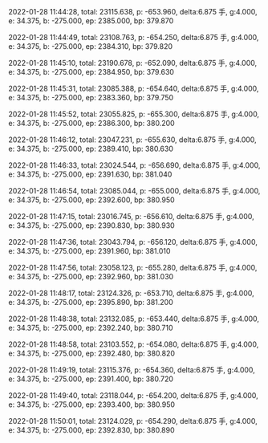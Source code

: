 2022-01-28 11:44:28, total: 23115.638, p: -653.960, delta:6.875 手, g:4.000, e: 34.375, b: -275.000, ep: 2385.000, bp: 379.870

2022-01-28 11:44:49, total: 23108.763, p: -654.250, delta:6.875 手, g:4.000, e: 34.375, b: -275.000, ep: 2384.310, bp: 379.820

2022-01-28 11:45:10, total: 23190.678, p: -652.090, delta:6.875 手, g:4.000, e: 34.375, b: -275.000, ep: 2384.950, bp: 379.630

2022-01-28 11:45:31, total: 23085.388, p: -654.640, delta:6.875 手, g:4.000, e: 34.375, b: -275.000, ep: 2383.360, bp: 379.750

2022-01-28 11:45:52, total: 23055.825, p: -655.300, delta:6.875 手, g:4.000, e: 34.375, b: -275.000, ep: 2386.300, bp: 380.200

2022-01-28 11:46:12, total: 23047.231, p: -655.630, delta:6.875 手, g:4.000, e: 34.375, b: -275.000, ep: 2389.410, bp: 380.630

2022-01-28 11:46:33, total: 23024.544, p: -656.690, delta:6.875 手, g:4.000, e: 34.375, b: -275.000, ep: 2391.630, bp: 381.040

2022-01-28 11:46:54, total: 23085.044, p: -655.000, delta:6.875 手, g:4.000, e: 34.375, b: -275.000, ep: 2392.600, bp: 380.950

2022-01-28 11:47:15, total: 23016.745, p: -656.610, delta:6.875 手, g:4.000, e: 34.375, b: -275.000, ep: 2390.830, bp: 380.930

2022-01-28 11:47:36, total: 23043.794, p: -656.120, delta:6.875 手, g:4.000, e: 34.375, b: -275.000, ep: 2391.960, bp: 381.010

2022-01-28 11:47:56, total: 23058.123, p: -655.280, delta:6.875 手, g:4.000, e: 34.375, b: -275.000, ep: 2392.960, bp: 381.030

2022-01-28 11:48:17, total: 23124.326, p: -653.710, delta:6.875 手, g:4.000, e: 34.375, b: -275.000, ep: 2395.890, bp: 381.200

2022-01-28 11:48:38, total: 23132.085, p: -653.440, delta:6.875 手, g:4.000, e: 34.375, b: -275.000, ep: 2392.240, bp: 380.710

2022-01-28 11:48:58, total: 23103.552, p: -654.080, delta:6.875 手, g:4.000, e: 34.375, b: -275.000, ep: 2392.480, bp: 380.820

2022-01-28 11:49:19, total: 23115.376, p: -654.360, delta:6.875 手, g:4.000, e: 34.375, b: -275.000, ep: 2391.400, bp: 380.720

2022-01-28 11:49:40, total: 23118.044, p: -654.200, delta:6.875 手, g:4.000, e: 34.375, b: -275.000, ep: 2393.400, bp: 380.950

2022-01-28 11:50:01, total: 23124.029, p: -654.290, delta:6.875 手, g:4.000, e: 34.375, b: -275.000, ep: 2392.830, bp: 380.890